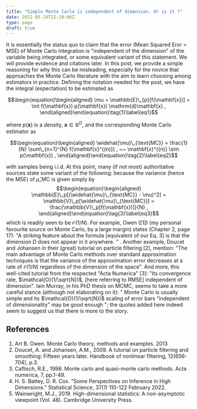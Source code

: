 ```yaml
---
title: "Simple Monte Carlo is independent of dimension. Or is it ?"
date: 2022-05-26T22:10:06Z
type: page
draft: true
---
```


It is essentially the status quo to claim that the error (Mean Squared Eror = MSE) of Monte Carlo integration is "independent of the dimension" of the variable being integrated, or some equivalent variant of this statement. We will provide evidence and citations later. In this post, we provide a simple reasoning for why this can be misleading, especially for the novice that approaches the Monte Carlo literature with the aim to learn choosing among estimators in practice. 
Defining the notation needed for the post, we have the integral (expectation) to be estimated as 

$$\begin{equation}\begin{aligned}
\mu = \mathbb{E}\_{p}[f(\mathbf{x})] = \int f(\mathbf{x}) p(\mathbf{x}) \mathrm{d}\mathbf{x} , 
\end{aligned}\end{equation}\tag{1}\label{eq1}$$

where $p(\mathbf{x})$ is a density, $\mathbf{x} \in \mathbb{R}^{D}$, and the corresponding Monte Carlo estimator as 

$$\begin{equation}\begin{aligned}
\widehat{\mu}\_{\text{MC}} = \frac{1}{N} \sum\_{n=1}^{N} f(\mathbf{x}^{(n)}) , ~~ \mathbf{x}^{(n)} \sim p(\mathbf{x}) ,
\end{aligned}\end{equation}\tag{2}\label{eq2}$$

with samples being i.i.d. 
At this point, many (if not most) authoritative sources state some variant of the following: because the variance (hence the MSE) of $\widehat{\mu}\_{\text{MC}}$ is given simply by 
$$\begin{equation}\begin{aligned}
\mathbb{E}\_p[(\widehat{\mu}\_{\text{MC}} - \mu)^2] = \mathbb{V}\_p[\widehat{\mu}\_{\text{MC}}] = \frac{\mathbb{V}\_p[f(\mathbf{x})]}{N} , 
\end{aligned}\end{equation}\tag{3}\label{eq3}$$
which is readily seen to be $\mathcal{O}(1/N)$. For example, Owen ([1]) (my personal favourite source on Monte Carlo, by a large margin) states (Chapter 2, page 17): "A striking feature about the formula [equivalent of our Eq. 3] is that the dimension $D$ does not appear in it anywhere. " .
Another example, Doucet and Johansen in their (great) tutorial on particle filtering [2], mention: "The main advantage of Monte Carlo methods over standard approximation techniques is that the variance of the approximation error decreases at a rate of  $\mathcal{O}(1/N)$ regardless of the dimension of the space".  And more, this well-cited tutorial from the respected "Acta Numerica" [3]: "Its convergence rate, $\mathcal{O}(1/\sqrt{N})$, [here referring to RMSE] independent of dimension". Iain Murray, in his PhD thesis on MCMC, seems to take a more careful stance (although not elaborating on it): " Monte Carlo is usually simple and its $\mathcal{O}(1/\sqrt{N})$ scaling of error bars “independent of dimensionality” may be good enough "; the quotes added here indeed seem to suggest us that there is more to the story.  



## References
1. Art B. Owen. Monte Carlo theory, methods and examples. 2013
2. Doucet, A. and Johansen, A.M., 2009. A tutorial on particle filtering and smoothing: Fifteen years later. Handbook of nonlinear filtering, 12(656-704), p.3.
3. Caflisch, R.E., 1998. Monte carlo and quasi-monte carlo methods. Acta numerica, 7, pp.1-49.
1. H. S. Battey, D. R. Cox. "Some Perspectives on Inference in High Dimensions." Statistical Science, 37(1) 110-122 February 2022.
2. Wainwright, M.J., 2019. High-dimensional statistics: A non-asymptotic viewpoint (Vol. 48). Cambridge University Press.